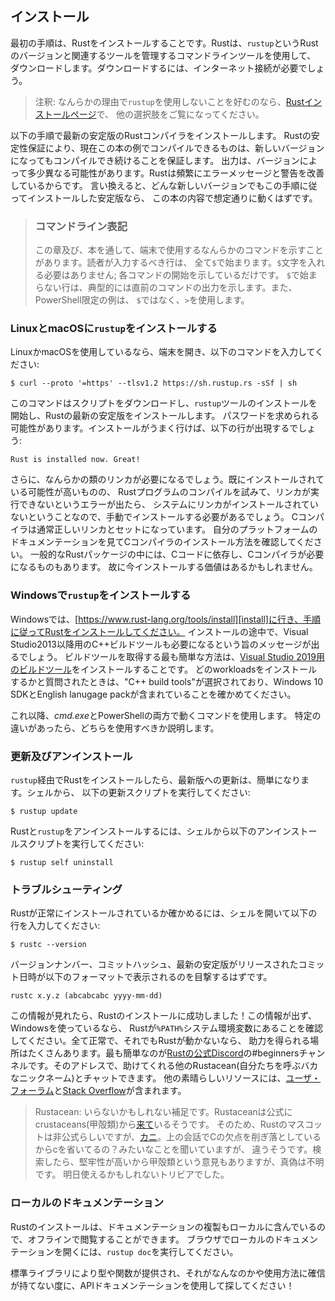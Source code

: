 <!--
## Installation
-->

## インストール

<!--
The first step is to install Rust. We’ll download Rust through `rustup`, a
command line tool for managing Rust versions and associated tools. You’ll need
an internet connection for the download.
-->

最初の手順は、Rustをインストールすることです。Rustは、`rustup`というRustのバージョンと関連するツールを管理するコマンドラインツールを使用して、
ダウンロードします。ダウンロードするには、インターネット接続が必要でしょう。

<!--
> Note: If you prefer not to use `rustup` for some reason, please see [the Rust
> installation page](https://www.rust-lang.org/tools/install) for other options.
-->

> 注釈: なんらかの理由で`rustup`を使用しないことを好むのなら、[Rustインストールページ](https://www.rust-lang.org/tools/install)で、
> 他の選択肢をご覧になってください。

<!--
The following steps install the latest stable version of the Rust compiler.
Rust’s stability guarantees ensure that all the examples in the book that
compile will continue to compile with newer Rust versions. The output might
differ slightly between versions, because Rust often improves error messages
and warnings. In other words, any newer, stable version of Rust you install
using these steps should work as expected with the content of this book.
-->

以下の手順で最新の安定版のRustコンパイラをインストールします。
Rustの安定性保証により、現在この本の例でコンパイルできるものは、新しいバージョンになってもコンパイルでき続けることを保証します。
出力は、バージョンによって多少異なる可能性があります。Rustは頻繁にエラーメッセージと警告を改善しているからです。
言い換えると、どんな新しいバージョンでもこの手順に従ってインストールした安定版なら、
この本の内容で想定通りに動くはずです。

<!--
> ### Command Line Notation
>
> In this chapter and throughout the book, we’ll show some commands used in the
> terminal. Lines that you should enter in a terminal all start with `$`. You
> don’t need to type in the `$` character; it indicates the start of each
> command. Lines that don’t start with `$` typically show the output of the
> previous command. Additionally, PowerShell-specific examples will use `>`
> rather than `$`.
-->

> ### コマンドライン表記
>
> この章及び、本を通して、端末で使用するなんらかのコマンドを示すことがあります。読者が入力するべき行は、
> 全て`$`で始まります。`$`文字を入れる必要はありません; 各コマンドの開始を示しているだけです。
> `$`で始まらない行は、典型的には直前のコマンドの出力を示します。また、PowerShell限定の例は、
> `$`ではなく、`>`を使用します。

<!--
### Installing `rustup` on Linux or macOS
-->

### LinuxとmacOSに`rustup`をインストールする

<!--
If you’re using Linux or macOS, open a terminal and enter the following command:
-->

LinuxかmacOSを使用しているなら、端末を開き、以下のコマンドを入力してください:

```console
$ curl --proto '=https' --tlsv1.2 https://sh.rustup.rs -sSf | sh
```

<!--
The command downloads a script and starts the installation of the `rustup`
tool, which installs the latest stable version of Rust. You might be prompted
for your password. If the install is successful, the following line will appear:
-->

このコマンドはスクリプトをダウンロードし、`rustup`ツールのインストールを開始し、Rustの最新の安定版をインストールします。
パスワードを求められる可能性があります。インストールがうまく行けば、以下の行が出現するでしょう:

```text
Rust is installed now. Great!
```

<!--
Additionally, you’ll need a linker of some kind. It’s likely one is already
installed, but when you try to compile a Rust program and get errors indicating
that a linker could not execute, that means a linker isn’t installed on your
system and you’ll need to install one manually. C compilers usually come with
the correct linker. Check your platform’s documentation for how to install a C
compiler. Also, some common Rust packages depend on C code and will need a C
compiler. Therefore, it might be worth installing one now.
-->

さらに、なんらかの類のリンカが必要になるでしょう。既にインストールされている可能性が高いものの、
Rustプログラムのコンパイルを試みて、リンカが実行できないというエラーが出たら、
システムにリンカがインストールされていないということなので、手動でインストールする必要があるでしょう。
Cコンパイラは通常正しいリンカとセットになっています。
自分のプラットフォームのドキュメンテーションを見てCコンパイラのインストール方法を確認してください。
一般的なRustパッケージの中には、Cコードに依存し、Cコンパイラが必要になるものもあります。
故に今インストールする価値はあるかもしれません。

<!--
### Installing `rustup` on Windows
-->

### Windowsで`rustup`をインストールする


<!--
On Windows, go to [https://www.rust-lang.org/tools/install][install] and follow
the instructions for installing Rust. At some point in the installation, you’ll
receive a message explaining that you’ll also need the C++ build tools for
Visual Studio 2013 or later. The easiest way to acquire the build tools is to
install [Build Tools for Visual Studio 2019][visualstudio]. When asked which
workloads to install make sure "C++ build tools" is selected and that the Windows 10 SDK and the English language pack components are included.

-->

Windowsでは、[https://www.rust-lang.org/tools/install][install]に行き、手順に従ってRustをインストールしてください。
インストールの途中で、Visual Studio2013以降用のC++ビルドツールも必要になるという旨のメッセージが出るでしょう。
ビルドツールを取得する最も簡単な方法は、[Visual Studio 2019用のビルドツール][visualstudio]をインストールすることです。
どのworkloadsをインストールするかと質問されたときは、"C++ build tools"が選択されており、Windows 10 SDKとEnglish lanugage packが含まれていることを確かめてください。

[install]: https://www.rust-lang.org/tools/install
[visualstudio]: https://visualstudio.microsoft.com/visual-cpp-build-tools/

<!--
The rest of this book uses commands that work in both *cmd.exe* and PowerShell.
If there are specific differences, we’ll explain which to use.
-->

これ以降、*cmd.exe*とPowerShellの両方で動くコマンドを使用します。
特定の違いがあったら、どちらを使用すべきか説明します。

<!--
### Updating and Uninstalling
-->

### 更新及びアンインストール

<!--
After you’ve installed Rust via `rustup`, updating to the latest version is
easy. From your shell, run the following update script:
-->

`rustup`経由でRustをインストールしたら、最新版への更新は、簡単になります。シェルから、
以下の更新スクリプトを実行してください:

```console
$ rustup update
```

<!--
To uninstall Rust and `rustup`, run the following uninstall script from your
shell:
-->

Rustと`rustup`をアンインストールするには、シェルから以下のアンインストールスクリプトを実行してください:

```console
$ rustup self uninstall
```

<!--
### Troubleshooting
-->

### トラブルシューティング

<!--
To check whether you have Rust installed correctly, open a shell and enter this
line:
-->

Rustが正常にインストールされているか確かめるには、シェルを開いて以下の行を入力してください:

```console
$ rustc --version
```

<!--
You should see the version number, commit hash, and commit date for the latest
stable version that has been released in the following format:
-->

バージョンナンバー、コミットハッシュ、最新の安定版がリリースされたコミット日時が以下のフォーマットで表示されるのを目撃するはずです。

```text
rustc x.y.z (abcabcabc yyyy-mm-dd)
```

<!--
If you see this information, you have installed Rust successfully! If you don’t
see this information and you’re on Windows, check that Rust is in your `%PATH%`
system variable. If that’s all correct and Rust still isn’t working, there are
a number of places you can get help. The easiest is the #beginners channel on
[the official Rust Discord][discord]. There, you can chat with other Rustaceans
(a silly nickname we call ourselves) who can help you out. Other great
resources include [the Users forum][users] and [Stack Overflow][stackoverflow].
-->

この情報が見れたら、Rustのインストールに成功しました！この情報が出ず、Windowsを使っているなら、
Rustが`%PATH%`システム環境変数にあることを確認してください。全て正常で、それでもRustが動かないなら、
助力を得られる場所はたくさんあります。最も簡単なのが[Rustの公式Discord][discord]の#beginnersチャンネルです。そのアドレスで、助けてくれる他のRustacean(自分たちを呼ぶバカなニックネーム)とチャットできます。
他の素晴らしいリソースには、[ユーザ・フォーラム][users]と[Stack Overflow][stackoverflow]が含まれます。

> Rustacean: いらないかもしれない補足です。Rustaceanは公式にcrustaceans(甲殻類)から[来て][twitter]いるそうです。
> そのため、Rustのマスコットは非公式らしいですが、[カニ][mascott]。上の会話でCの欠点を削ぎ落としているからcを省いてるの？みたいなことを聞いていますが、
> 違うそうです。検索したら、堅牢性が高いから甲殻類という意見もありますが、真偽は不明です。
> 明日使えるかもしれないトリビアでした。

[discord]: https://discord.gg/rust-lang
[users]: https://users.rust-lang.org/
[stackoverflow]: https://stackoverflow.com/questions/tagged/rust
[twitter]: https://mobile.twitter.com/rustlang/status/916284650674323457
[mascott]: https://www.slideshare.net/wolf-dog/ss-64026540

<!--
### Local Documentation
-->

### ローカルのドキュメンテーション

<!--
The installation of Rust also includes a copy of the documentation locally, so
you can read it offline. Run `rustup doc` to open the local documentation in
your browser.
-->

Rustのインストールは、ドキュメンテーションの複製もローカルに含んでいるので、オフラインで閲覧することができます。
ブラウザでローカルのドキュメンテーションを開くには、`rustup doc`を実行してください。

<!--
Any time a type or function is provided by the standard library and you’re not
sure what it does or how to use it, use the application programming interface
(API) documentation to find out!
-->

標準ライブラリにより型や関数が提供され、それがなんなのかや使用方法に確信が持てない度に、APIドキュメンテーションを使用して探してください！
